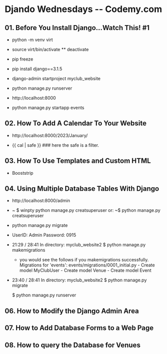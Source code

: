 # Djando Wednesdays -- Codemy.com

## 01. Before You Install Django...Watch This! #1

* python -m venv virt

* source virt/bin/activate
	** deactivate

* pip freeze

* pip install django==3.1.5

* django-admin startproject myclub_website

* python manage.py runserver

* http://localhost:8000

* python manage.py startapp events




## 02. How To Add A Calendar To Your Website

* http://localhost:8000/2023/January/

* {{ cal | safe }}	### here the safe is a filter.




## 03. How To Use Templates and Custom HTML

* Booststrip



## 04. Using Multiple Database Tables With Django

* http://localhost:8000/admin

* ~ $ winpty python manage.py creatsuperuser
	or: ~$ python manage.py creatsuperuser
* python manage.py migrate

* UserID: Admin  Password: 0915

* 21:29 / 28:41	In directory: myclub_website2
	$ python manage.py makemigrations
	* you would see the follows if you makemigrations successfully.
		Migrations for 'events':
  			events/migrations/0001_initial.py
    			- Create model MyClubUser
    			- Create model Venue
    			- Create model Event

* 23:40 / 28:41	In directory: myclub_website2
	$ python manage.py migrate

	$ python manage.py runserver

## 06. How to Modify the Django Admin Area

## 07. How to Add Database Forms to a Web Page

## 08. How to query the Database for Venues


